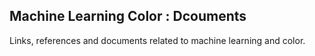 
## Machine Learning Color : Dcouments

Links, references and documents related to machine learning and color.

